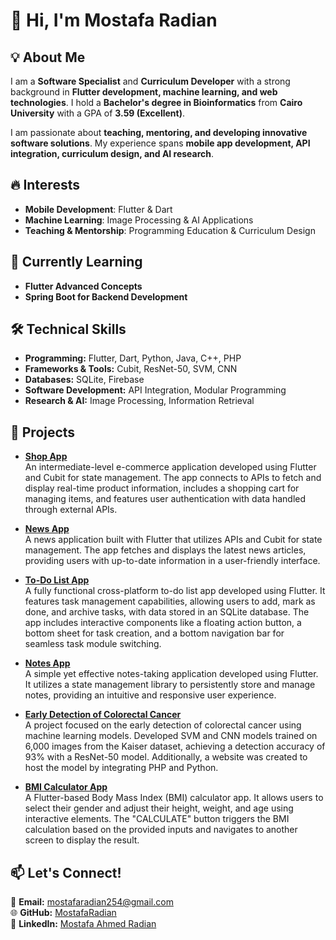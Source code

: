 # 👋 Hi, I'm Mostafa Radian  

## 💡 About Me  
I am a **Software Specialist** and **Curriculum Developer** with a strong background in **Flutter development, machine learning, and web technologies**. I hold a **Bachelor's degree in Bioinformatics** from **Cairo University** with a GPA of **3.59 (Excellent)**.  

I am passionate about **teaching, mentoring, and developing innovative software solutions**. My experience spans **mobile app development, API integration, curriculum design, and AI research**.  

## 🔥 Interests  
- **Mobile Development**: Flutter & Dart  
- **Machine Learning**: Image Processing & AI Applications  
- **Teaching & Mentorship**: Programming Education & Curriculum Design  

## 🎯 Currently Learning  
- **Flutter Advanced Concepts**  
- **Spring Boot for Backend Development**  

## 🛠️ Technical Skills  
- **Programming:** Flutter, Dart, Python, Java, C++, PHP  
- **Frameworks & Tools:** Cubit, ResNet-50, SVM, CNN  
- **Databases:** SQLite, Firebase  
- **Software Development:** API Integration, Modular Programming  
- **Research & AI:** Image Processing, Information Retrieval  

## 🚀 Projects  

- **[Shop App](https://github.com/MostafaRadian/Shop-app)**  
  An intermediate-level e-commerce application developed using Flutter and Cubit for state management. The app connects to APIs to fetch and display real-time product information, includes a shopping cart for managing items, and features user authentication with data handled through external APIs.

- **[News App](https://github.com/MostafaRadian/News-App)**  
  A news application built with Flutter that utilizes APIs and Cubit for state management. The app fetches and displays the latest news articles, providing users with up-to-date information in a user-friendly interface.

- **[To-Do List App](https://github.com/MostafaRadian/To_Do_list)**  
  A fully functional cross-platform to-do list app developed using Flutter. It features task management capabilities, allowing users to add, mark as done, and archive tasks, with data stored in an SQLite database. The app includes interactive components like a floating action button, a bottom sheet for task creation, and a bottom navigation bar for seamless task module switching.

- **[Notes App](https://github.com/MostafaRadian/notes)**  
  A simple yet effective notes-taking application developed using Flutter. It utilizes a state management library to persistently store and manage notes, providing an intuitive and responsive user experience.

- **[Early Detection of Colorectal Cancer](https://github.com/MostafaRadian/Early-detection-of-Colorectal-Cancer-using-ResNet-50)**  
  A project focused on the early detection of colorectal cancer using machine learning models. Developed SVM and CNN models trained on 6,000 images from the Kaiser dataset, achieving a detection accuracy of 93% with a ResNet-50 model. Additionally, a website was created to host the model by integrating PHP and Python.

- **[BMI Calculator App](https://github.com/MostafaRadian/BMI_Calculator_fluuter)**  
  A Flutter-based Body Mass Index (BMI) calculator app. It allows users to select their gender and adjust their height, weight, and age using interactive elements. The "CALCULATE" button triggers the BMI calculation based on the provided inputs and navigates to another screen to display the result.

## 📫 Let's Connect!  
📧 **Email:** mostafaradian254@gmail.com  
🌐 **GitHub:** [MostafaRadian](https://github.com/MostafaRadian)  
💼 **LinkedIn:** [Mostafa Ahmed Radian](https://www.linkedin.com/in/mostafa-ahmed-radian-114a24181/)  
```
```
